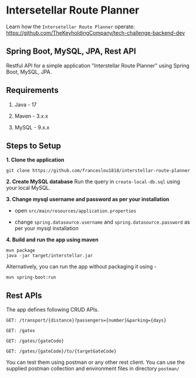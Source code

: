 # Intersetellar Route Planner
Learn how the `Intersetellar Route Planner` operate:
https://github.com/TheKeyholdingCompany/tech-challenge-backend-dev

## Spring Boot, MySQL, JPA, Rest API

Restful API for a simple application "Interstellar Route Planner" using Spring Boot, MySQL, JPA.

## Requirements

1. Java - 17

2. Maven - 3.x.x

3. MySQL - 9.x.x

## Steps to Setup

**1. Clone the application**

```
git clone https://github.com/franceslou1818/interstellar-route-planner
```

**2. Create MySQL database**
Run the query in `create-local-db.sql` using your local MySQL.

**3. Change mysql username and password as per your installation**

+ open `src/main/resources/application.properties`

+ change `spring.datasource.username` and `spring.datasource.password` as per your mysql installation

**4. Build and run the app using maven**

```
mvn package
java -jar target/interstellar.jar
```

Alternatively, you can run the app without packaging it using -

```
mvn spring-boot:run
```

## Rest APIs

The app defines following CRUD APIs.

    GET: /transport/{distance}?passengers={number}&parking={days}

    GET: /gates

    GET: /gates/{gateCode}
    
    GET: /gates/{gateCode}/to/{targetGateCode}

You can test them using postman or any other rest client.
You can use the supplied postman collection and environment files in directory `postman/`

